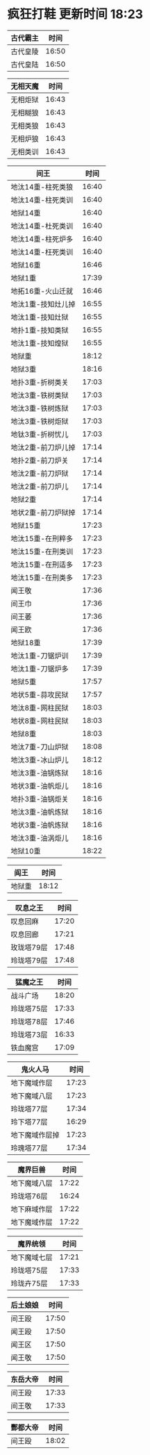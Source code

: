 # 疯狂打鞋 更新时间 18:23

| 古代霸主   | 时间    |
|--------|-------|
| 古代皇陵 | 16:50 |
| 古代皇陆 | 16:50 |

| 无相天魔   | 时间    |
|--------|-------|
| 无相炬狱 | 16:43 |
| 无相糊狼 | 16:43 |
| 无相类狼 | 16:43 |
| 无相炉狼 | 16:43 |
| 无相类训 | 16:43 |

| 间王   | 时间    |
|--------|-------|
| 地汰14重-柱死类狼 | 16:40 |
| 地汰14重-柱死类训 | 16:40 |
| 地狱14重 | 16:40 |
| 地汰14重-杜死类训 | 16:40 |
| 地汰14重-柱死炉多 | 16:40 |
| 地汰14重-枉死类训 | 16:40 |
| 地狱16重 | 16:46 |
| 地狱1重 | 17:39 |
| 地拓16重-火山迁就 | 16:46 |
| 地汰1重-技知灶儿掉 | 16:55 |
| 地汰1重-技知灶狱 | 16:55 |
| 地扑1重-技知类狱 | 16:55 |
| 地汰1重-技知煌狱 | 16:55 |
| 地狱重 | 18:12 |
| 地狱3重 | 18:16 |
| 地扑3重-折树类关 | 17:03 |
| 地汰3重-铁树类狱 | 17:03 |
| 地汰3重-铁树炼狱 | 17:03 |
| 地汰3重-铁树炬狱 | 17:03 |
| 地钛3重-折树忧儿 | 17:03 |
| 地汰2重-前刀炉儿掉 | 17:14 |
| 地扑2重-前刀炉关 | 17:14 |
| 地汰2重-前刀炉狱 | 17:14 |
| 地汰2重-前刀炉儿 | 17:14 |
| 地狱2重 | 17:14 |
| 地状2重-前刀炉狱掉 | 17:14 |
| 地狱15重 | 17:23 |
| 地汰15重-在刑粹多 | 17:23 |
| 地汰15重-在刑类训 | 17:23 |
| 地汰15重-在刑适多 | 17:23 |
| 地汰15重-在刑类多 | 17:23 |
| 闻王敬 | 17:36 |
| 间王巾 | 17:36 |
| 间王萎 | 17:36 |
| 闻王欧 | 17:36 |
| 地狱18重 | 17:39 |
| 地汰1重-刀锯炉训 | 17:39 |
| 地汰1重-刀锯炉多 | 17:39 |
| 地狱5重 | 17:57 |
| 地状5重-蒜攻民狱 | 17:57 |
| 地汰8重-网柱民狱 | 18:03 |
| 地状8重-网柱民狱 | 18:03 |
| 地狱8重 | 18:03 |
| 地汰7重-刀山炉狱 | 18:08 |
| 地汰3重-冰山炉儿 | 18:12 |
| 地汰3重-油锅炼狱 | 18:16 |
| 地状3重-油帆炬儿 | 18:16 |
| 地扑3重-油锅炬关 | 18:16 |
| 地汰3重-油帆炼狱 | 18:16 |
| 地状3重-油帆炼狱 | 18:16 |
| 地汰3重-油涡炬儿 | 18:16 |
| 地狱10重 | 18:22 |

| 阎王   | 时间    |
|--------|-------|
| 地狱重 | 18:12 |

| 叹息之王   | 时间    |
|--------|-------|
| 叹息回麻 | 17:20 |
| 叹息回廊 | 17:21 |
| 玫珑塔79层 | 17:48 |
| 玲珑塔79层 | 17:48 |

| 猛魔之王   | 时间    |
|--------|-------|
| 战斗广场 | 18:20 |
| 玲珑塔75层 | 17:33 |
| 玲珑塔78层 | 17:46 |
| 玲珑塔73层 | 16:33 |
| 铁血魔宫 | 17:09 |

| 鬼火人马   | 时间    |
|--------|-------|
| 地下魔域作层 | 17:23 |
| 地下魔域八层 | 17:23 |
| 玲珑塔77层 | 17:34 |
| 玲下塔77层 | 16:29 |
| 地下魔域作层掉 | 17:23 |
| 玲瑰塔77层 | 17:34 |

| 魔界巨兽   | 时间    |
|--------|-------|
| 地下魔域八层 | 17:22 |
| 玲珑塔76层 | 16:24 |
| 地下麻域作层 | 17:22 |
| 地下魔域作层 | 17:22 |

| 魔界统领   | 时间    |
|--------|-------|
| 地下魔域七层 | 17:21 |
| 玲珑塔75层 | 17:33 |
| 玲珑卉75层 | 17:33 |

| 后土娘娘   | 时间    |
|--------|-------|
| 间王殴 | 17:50 |
| 闻王殴 | 17:50 |
| 闻王区 | 17:50 |
| 闻王敬 | 17:50 |

| 东岳大帝   | 时间    |
|--------|-------|
| 间王殴 | 17:33 |
| 间王敬 | 17:33 |

| 酆都大帝   | 时间    |
|--------|-------|
| 间王殴 | 18:02 |
